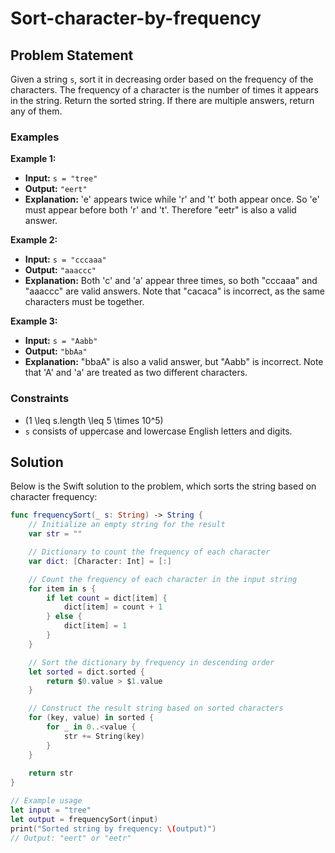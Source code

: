 # Sort-character-by-frequency


## Problem Statement

Given a string `s`, sort it in decreasing order based on the frequency of the characters. The frequency of a character is the number of times it appears in the string. Return the sorted string. If there are multiple answers, return any of them.

### Examples

**Example 1:**

- **Input:** `s = "tree"`
- **Output:** `"eert"`
- **Explanation:** 'e' appears twice while 'r' and 't' both appear once. So 'e' must appear before both 'r' and 't'. Therefore "eetr" is also a valid answer.

**Example 2:**

- **Input:** `s = "cccaaa"`
- **Output:** `"aaaccc"`
- **Explanation:** Both 'c' and 'a' appear three times, so both "cccaaa" and "aaaccc" are valid answers. Note that "cacaca" is incorrect, as the same characters must be together.

**Example 3:**

- **Input:** `s = "Aabb"`
- **Output:** `"bbAa"`
- **Explanation:** "bbaA" is also a valid answer, but "Aabb" is incorrect. Note that 'A' and 'a' are treated as two different characters.

### Constraints

- \(1 \leq s.length \leq 5 \times 10^5\)
- `s` consists of uppercase and lowercase English letters and digits.

## Solution

Below is the Swift solution to the problem, which sorts the string based on character frequency:

```swift
func frequencySort(_ s: String) -> String {
    // Initialize an empty string for the result
    var str = ""

    // Dictionary to count the frequency of each character
    var dict: [Character: Int] = [:]

    // Count the frequency of each character in the input string
    for item in s {
        if let count = dict[item] {
            dict[item] = count + 1
        } else {
            dict[item] = 1
        }
    }

    // Sort the dictionary by frequency in descending order
    let sorted = dict.sorted {
        return $0.value > $1.value
    }

    // Construct the result string based on sorted characters
    for (key, value) in sorted {
        for _ in 0..<value {
            str += String(key)
        }
    }
    
    return str
}

// Example usage
let input = "tree"
let output = frequencySort(input)
print("Sorted string by frequency: \(output)")
// Output: "eert" or "eetr"

